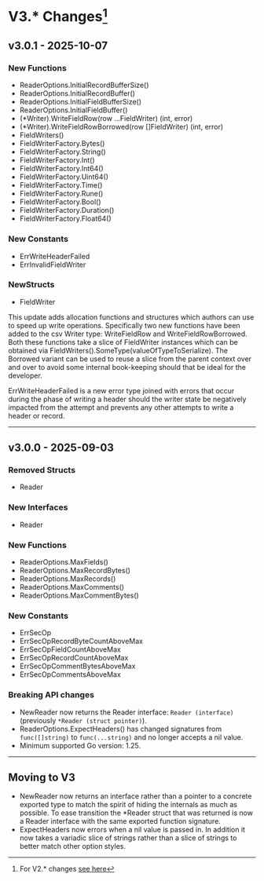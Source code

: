 # V3.* Changes[^1]

## v3.0.1 - 2025-10-07

### New Functions
- ReaderOptions.InitialRecordBufferSize()
- ReaderOptions.InitialRecordBuffer()
- ReaderOptions.InitialFieldBufferSize()
- ReaderOptions.InitialFieldBuffer()
- (*Writer).WriteFieldRow(row ...FieldWriter) (int, error)
- (*Writer).WriteFieldRowBorrowed(row []FieldWriter) (int, error)
- FieldWriters()
- FieldWriterFactory.Bytes()
- FieldWriterFactory.String()
- FieldWriterFactory.Int()
- FieldWriterFactory.Int64()
- FieldWriterFactory.Uint64()
- FieldWriterFactory.Time()
- FieldWriterFactory.Rune()
- FieldWriterFactory.Bool()
- FieldWriterFactory.Duration()
- FieldWriterFactory.Float64()

### New Constants
- ErrWriteHeaderFailed
- ErrInvalidFieldWriter

### NewStructs
- FieldWriter

This update adds allocation functions and structures which authors can
use to speed up write operations. Specifically two new functions have
been added to the csv Writer type: WriteFieldRow and WriteFieldRowBorrowed.
Both these functions take a slice of FieldWriter instances which can be
obtained via FieldWriters().SomeType(valueOfTypeToSerialize). The Borrowed
variant can be used to reuse a slice from the parent context over and over
to avoid some internal book-keeping should that be ideal for the developer.

ErrWriteHeaderFailed is a new error type joined with errors that occur
during the phase of writing a header should the writer state be negatively
impacted from the attempt and prevents any other attempts to write a header
or record.

---

## v3.0.0 - 2025-09-03

### Removed Structs
- Reader

### New Interfaces
- Reader

### New Functions
- ReaderOptions.MaxFields()
- ReaderOptions.MaxRecordBytes()
- ReaderOptions.MaxRecords()
- ReaderOptions.MaxComments()
- ReaderOptions.MaxCommentBytes()

### New Constants
- ErrSecOp
- ErrSecOpRecordByteCountAboveMax
- ErrSecOpFieldCountAboveMax
- ErrSecOpRecordCountAboveMax
- ErrSecOpCommentBytesAboveMax
- ErrSecOpCommentsAboveMax

### Breaking API changes
- NewReader now returns the Reader interface: `Reader (interface)` (previously `*Reader (struct pointer)`).
- ReaderOptions.ExpectHeaders() has changed signatures from `func([]string)` to `func(...string)` and no longer accepts a nil value.
- Minimum supported Go version: 1.25.

---

## Moving to V3

- NewReader now returns an interface rather than a pointer to a concrete exported type to match the spirit of hiding the internals as much as possible. To ease transition the *Reader struct that was returned is now a Reader interface with the same exported function signature.
- ExpectHeaders now errors when a nil value is passed in. In addition it now takes a variadic slice of strings rather than a slice of strings to better match other option styles.

[^1]: For V2.* changes [see here](/docs/version/v2/CHANGELOG.md)
